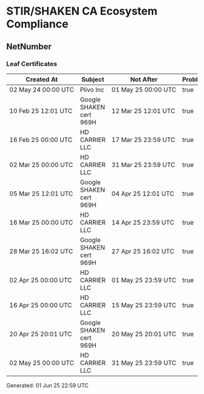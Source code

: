 # STIR/SHAKEN CA Ecosystem Compliance

## NetNumber

### Leaf Certificates

| Created At | Subject | Not After | Problems | Link |
|------------|---------|-----------|----------|------|
| 02&#160;May&#160;24&#160;00:00&#160;UTC | Plivo Inc | 01&#160;May&#160;25&#160;00:00&#160;UTC | true | [view](../CERTS/842b9c1621617feb8d70fbe7aa3008ca7d41b51cae837e7ae72f235593062e0d/README.md) |
| 10&#160;Feb&#160;25&#160;12:01&#160;UTC | Google SHAKEN cert 969H | 12&#160;Mar&#160;25&#160;12:01&#160;UTC | true | [view](../CERTS/fa5fe1a531cd0df866fb2e4a86bc4ecf4e6e329fcf2c217a5f81f6df1e52fd12/README.md) |
| 16&#160;Feb&#160;25&#160;00:00&#160;UTC | HD CARRIER LLC | 17&#160;Mar&#160;25&#160;23:59&#160;UTC | true | [view](../CERTS/b4bee6626a429b498025ff14fe6bf8affa62aee119fdd14b9fc87c3264652d8d/README.md) |
| 02&#160;Mar&#160;25&#160;00:00&#160;UTC | HD CARRIER LLC | 31&#160;Mar&#160;25&#160;23:59&#160;UTC | true | [view](../CERTS/dd8da24892601e31378f88b2b9e6ea1799d941b93feeed60fa45129405c65d9d/README.md) |
| 05&#160;Mar&#160;25&#160;12:01&#160;UTC | Google SHAKEN cert 969H | 04&#160;Apr&#160;25&#160;12:01&#160;UTC | true | [view](../CERTS/b0879cf64b4f049ea3d20473f63f67925e30643bea44c51c7f578efcd5ac8b96/README.md) |
| 16&#160;Mar&#160;25&#160;00:00&#160;UTC | HD CARRIER LLC | 14&#160;Apr&#160;25&#160;23:59&#160;UTC | true | [view](../CERTS/724effcf83592c8b817d6facd92f735a419b7aa836b97009e6f4329f3497d862/README.md) |
| 28&#160;Mar&#160;25&#160;16:02&#160;UTC | Google SHAKEN cert 969H | 27&#160;Apr&#160;25&#160;16:02&#160;UTC | true | [view](../CERTS/b6fedba8f61026987666748f8076bfe400ae9127b7941c74236e51334d72207a/README.md) |
| 02&#160;Apr&#160;25&#160;00:00&#160;UTC | HD CARRIER LLC | 01&#160;May&#160;25&#160;23:59&#160;UTC | true | [view](../CERTS/c0bc628fd99612babd23bad5eea9124e3311e254f5224a174c9413c7a0f27e4a/README.md) |
| 16&#160;Apr&#160;25&#160;00:00&#160;UTC | HD CARRIER LLC | 15&#160;May&#160;25&#160;23:59&#160;UTC | true | [view](../CERTS/b33bc1a3a950386105a5c23de1617b692e731292719617cc6f0399cb39d0d1e2/README.md) |
| 20&#160;Apr&#160;25&#160;20:01&#160;UTC | Google SHAKEN cert 969H | 20&#160;May&#160;25&#160;20:01&#160;UTC | true | [view](../CERTS/f6f63b2176ad7e3081c9f75d2de826bd8fa227a79b964050dc79c5c6e7470ccc/README.md) |
| 02&#160;May&#160;25&#160;00:00&#160;UTC | HD CARRIER LLC | 31&#160;May&#160;25&#160;23:59&#160;UTC | true | [view](../CERTS/3e48764bee87be870d0028bbd1df9585fc3165cafa0ed353a6cb4008de1de16e/README.md) |


Generated: 01 Jun 25 22:59 UTC